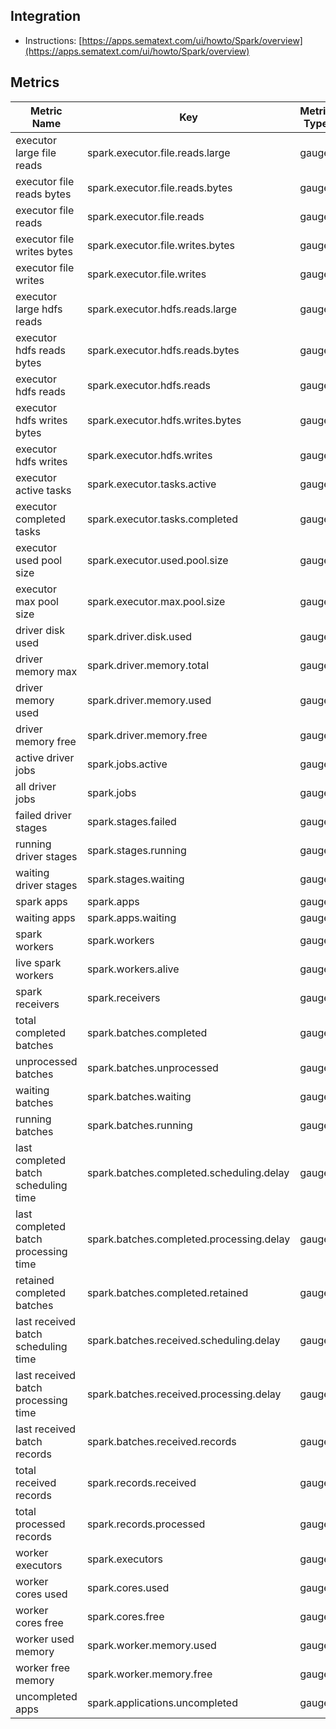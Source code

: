 ## Integration

- Instructions: [https://apps.sematext.com/ui/howto/Spark/overview](https://apps.sematext.com/ui/howto/Spark/overview)

## Metrics

Metric Name                           |  Key                                       |  Metric Type  |  Numeric Type  |  Unit   |  Description
--------------------------------------|--------------------------------------------|---------------|----------------|---------|-------------
executor large file reads             |  spark.executor.file.reads.large           |  gauge        |  long          |         |
executor file reads bytes             |  spark.executor.file.reads.bytes           |  gauge        |  long          |  bytes  |
executor file reads                   |  spark.executor.file.reads                 |  gauge        |  long          |         |
executor file writes bytes            |  spark.executor.file.writes.bytes          |  gauge        |  long          |  bytes  |
executor file writes                  |  spark.executor.file.writes                |  gauge        |  long          |         |
executor large hdfs reads             |  spark.executor.hdfs.reads.large           |  gauge        |  long          |         |
executor hdfs reads bytes             |  spark.executor.hdfs.reads.bytes           |  gauge        |  long          |  bytes  |
executor hdfs reads                   |  spark.executor.hdfs.reads                 |  gauge        |  long          |         |
executor hdfs writes bytes            |  spark.executor.hdfs.writes.bytes          |  gauge        |  long          |  bytes  |
executor hdfs writes                  |  spark.executor.hdfs.writes                |  gauge        |  long          |         |
executor active tasks                 |  spark.executor.tasks.active               |  gauge        |  long          |         |
executor completed tasks              |  spark.executor.tasks.completed            |  gauge        |  long          |         |
executor used pool size               |  spark.executor.used.pool.size             |  gauge        |  long          |  bytes  |
executor max pool size                |  spark.executor.max.pool.size              |  gauge        |  long          |  bytes  |
driver disk used                      |  spark.driver.disk.used                    |  gauge        |  long          |  bytes  |
driver memory max                     |  spark.driver.memory.total                 |  gauge        |  long          |  bytes  |
driver memory used                    |  spark.driver.memory.used                  |  gauge        |  long          |  bytes  |
driver memory free                    |  spark.driver.memory.free                  |  gauge        |  long          |  bytes  |
active driver jobs                    |  spark.jobs.active                         |  gauge        |  long          |         |
all driver jobs                       |  spark.jobs                                |  gauge        |  long          |         |
failed driver stages                  |  spark.stages.failed                       |  gauge        |  long          |         |
running driver stages                 |  spark.stages.running                      |  gauge        |  long          |         |
waiting driver stages                 |  spark.stages.waiting                      |  gauge        |  long          |         |
spark apps                            |  spark.apps                                |  gauge        |  long          |         |
waiting apps                          |  spark.apps.waiting                        |  gauge        |  long          |         |
spark workers                         |  spark.workers                             |  gauge        |  long          |         |
live spark workers                    |  spark.workers.alive                       |  gauge        |  long          |         |
spark receivers                       |  spark.receivers                           |  gauge        |  long          |         |
total completed batches               |  spark.batches.completed                   |  gauge        |  long          |         |
unprocessed batches                   |  spark.batches.unprocessed                 |  gauge        |  long          |         |
waiting batches                       |  spark.batches.waiting                     |  gauge        |  long          |         |
running batches                       |  spark.batches.running                     |  gauge        |  long          |         |
last completed batch scheduling time  |  spark.batches.completed.scheduling.delay  |  gauge        |  long          |  ms     |
last completed batch processing time  |  spark.batches.completed.processing.delay  |  gauge        |  long          |  ms     |
retained completed batches            |  spark.batches.completed.retained          |  gauge        |  long          |         |
last received batch scheduling time   |  spark.batches.received.scheduling.delay   |  gauge        |  long          |  ms     |
last received batch processing time   |  spark.batches.received.processing.delay   |  gauge        |  long          |  ms     |
last received batch records           |  spark.batches.received.records            |  gauge        |  long          |         |
total received records                |  spark.records.received                    |  gauge        |  long          |         |
total processed records               |  spark.records.processed                   |  gauge        |  long          |         |
worker executors                      |  spark.executors                           |  gauge        |  long          |         |
worker cores used                     |  spark.cores.used                          |  gauge        |  long          |         |
worker cores free                     |  spark.cores.free                          |  gauge        |  long          |         |
worker used memory                    |  spark.worker.memory.used                  |  gauge        |  long          |  bytes  |
worker free memory                    |  spark.worker.memory.free                  |  gauge        |  long          |  bytes  |
uncompleted apps                      |  spark.applications.uncompleted            |  gauge        |  long          |         |
